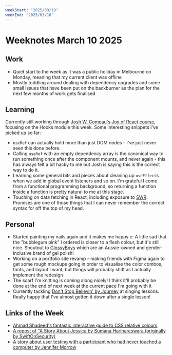 ```yaml
---
weekStart: "2025/03/10"
weekEnd: "2025/03/16"
---
```


# Weeknotes March 10 2025

## Work

- Quiet start to the week as it was a public holiday in Melbourne on Monday, meaning that my current client was offline
- Mostly toddling around dealing with dependency upgrades and some small issues that have been put on the backburner as the plan for the next few months of work gets finalised

## Learning

Currently still working through [Josh W. Comeau's Joy of React course](https://www.joyofreact.com/), focusing on the Hooks module this week. Some interesting snippets I've picked up so far:

- `useRef` can actually hold more than just DOM nodes - I've just never seen this done before.
- Calling `useRef` with an empty dependency array is the canonical way to run something once after the component mounts, and never again - this has always felt a bit hacky to me but Josh is saying this is the correct way to do it.
- Learning some general bits and pieces about cleaning up `useEffect`s when we add in global event listeners and so on. I'm grateful I come from a functional programming background, so returning a function inside a function is pretty natural to me at this stage.
- Touching on data fetching in React, including exposure to [SWR](https://swr.vercel.app/). Promises are one of those things that I can never remember the correct syntax for off the top of my head.

## Personal

- Started painting my nails again and it makes me happy c: A little sad that the "bubblegum pink" I ordered is closer to a flesh colour, but it's still nice. Shoutout to [GlossyBoys](https://www.glossyboys.com.au/) which are an Aussie-owned and gender-inclusive brand of gel polish!
- Working on a portfolio site revamp - making friends with Figma again to get some rough mockups going in order to visualise the color combos, fonts, and layout I want, but things will probably shift as I actually implement the redesign
- The scarf I'm knitting is coming along nicely! I think it'll probably be done at the end of next week at the current pace I'm going with it
- Currently tackling [Don't Stop Believin' by Journey](https://www.youtube.com/watch?v=VcjzHMhBtf0) at singing lessons. Really happy that I've almost gotten it down after a single lesson!

## Links of the Week

- [Ahmad Shadeed's fantastic interactive guide to CSS relative colours](https://ishadeed.com/article/css-relative-colors/)
- [A repost of "A Story About Jessica by Sumana Harihareswara (originally by SwiftOnSecurity)](https://harihareswara.net/posts/2024/a-story-about-jessica-by-swiftonsecurity/)
- [A story about user testing with a participant who had never touched a computer by Jennifer Morrow](https://jboriss.wordpress.com/2011/07/06/user-testing-in-the-wild-joes-first-computer-encounter/)
